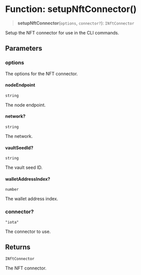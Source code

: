 # Function: setupNftConnector()

> **setupNftConnector**(`options`, `connector?`): `INftConnector`

Setup the NFT connector for use in the CLI commands.

## Parameters

### options

The options for the NFT connector.

#### nodeEndpoint

`string`

The node endpoint.

#### network?

`string`

The network.

#### vaultSeedId?

`string`

The vault seed ID.

#### walletAddressIndex?

`number`

The wallet address index.

### connector?

`"iota"`

The connector to use.

## Returns

`INftConnector`

The NFT connector.
